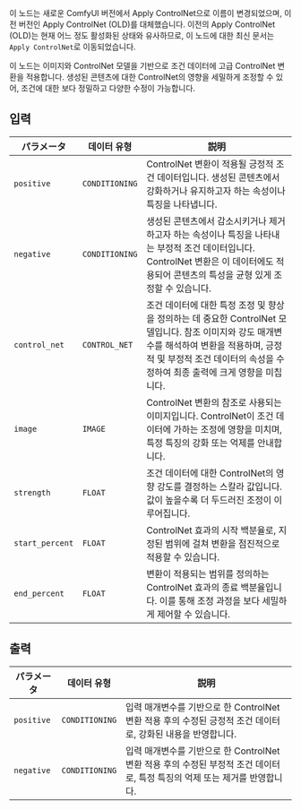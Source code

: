 이 노드는 새로운 ComfyUI 버전에서 Apply ControlNet으로 이름이 변경되었으며, 이전 버전인 Apply ControlNet (OLD)를 대체했습니다. 이전의 Apply ControlNet (OLD)는 현재 어느 정도 활성화된 상태와 유사하므로, 이 노드에 대한 최신 문서는 `Apply ControlNet`로 이동되었습니다.

이 노드는 이미지와 ControlNet 모델을 기반으로 조건 데이터에 고급 ControlNet 변환을 적용합니다. 생성된 콘텐츠에 대한 ControlNet의 영향을 세밀하게 조정할 수 있어, 조건에 대한 보다 정밀하고 다양한 수정이 가능합니다.

## 입력

| パラメータ | 데이터 유형 | 説明 |
|-----------|-------------|-------------|
| `positive` | `CONDITIONING` | ControlNet 변환이 적용될 긍정적 조건 데이터입니다. 생성된 콘텐츠에서 강화하거나 유지하고자 하는 속성이나 특징을 나타냅니다. |
| `negative` | `CONDITIONING` | 생성된 콘텐츠에서 감소시키거나 제거하고자 하는 속성이나 특징을 나타내는 부정적 조건 데이터입니다. ControlNet 변환은 이 데이터에도 적용되어 콘텐츠의 특성을 균형 있게 조정할 수 있습니다. |
| `control_net` | `CONTROL_NET` | 조건 데이터에 대한 특정 조정 및 향상을 정의하는 데 중요한 ControlNet 모델입니다. 참조 이미지와 강도 매개변수를 해석하여 변환을 적용하며, 긍정적 및 부정적 조건 데이터의 속성을 수정하여 최종 출력에 크게 영향을 미칩니다. |
| `image` | `IMAGE` | ControlNet 변환의 참조로 사용되는 이미지입니다. ControlNet이 조건 데이터에 가하는 조정에 영향을 미치며, 특정 특징의 강화 또는 억제를 안내합니다. |
| `strength` | `FLOAT` | 조건 데이터에 대한 ControlNet의 영향 강도를 결정하는 스칼라 값입니다. 값이 높을수록 더 두드러진 조정이 이루어집니다. |
| `start_percent` | `FLOAT` | ControlNet 효과의 시작 백분율로, 지정된 범위에 걸쳐 변환을 점진적으로 적용할 수 있습니다. |
| `end_percent` | `FLOAT` | 변환이 적용되는 범위를 정의하는 ControlNet 효과의 종료 백분율입니다. 이를 통해 조정 과정을 보다 세밀하게 제어할 수 있습니다. |

## 출력

| パラメータ | 데이터 유형 | 説明 |
|-----------|-------------|-------------|
| `positive` | `CONDITIONING` | 입력 매개변수를 기반으로 한 ControlNet 변환 적용 후의 수정된 긍정적 조건 데이터로, 강화된 내용을 반영합니다. |
| `negative` | `CONDITIONING` | 입력 매개변수를 기반으로 한 ControlNet 변환 적용 후의 수정된 부정적 조건 데이터로, 특정 특징의 억제 또는 제거를 반영합니다. |
